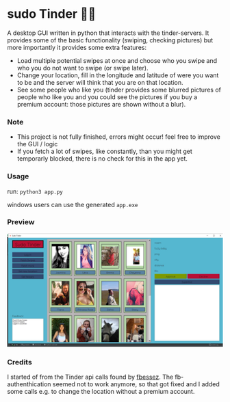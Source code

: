 # sudo Tinder 💃💃
A desktop GUI written in python that interacts with the tinder-servers. It provides some of the basic functionality (swiping, checking pictures) but more importantly it provides some extra features:

* Load multiple potential swipes at once and choose who you swipe and who you do not want to swipe (or swipe later).
* Change your location, fill in the longitude and latitude of were you want to be and the server will think that you are on that location.
* See some people who like you (tinder provides some blurred pictures of people who like you and you could see the pictures if you buy a premium account: those pictures are shown without a blur).

### Note
* This project is not fully finished, errors might occur! feel free to improve the GUI / logic
* If you fetch a lot of swipes, like constantly, than you might get temporarly blocked, there is no check for this in the app yet.

### Usage
run: `python3 app.py` 

windows users can use the generated `app.exe` 

### Preview
![alt text](https://github.com/Sfeeen/sudo-Tinder/blob/master/sudo_tinder.JPG "preview")

### Credits 
I started of from the Tinder api calls found by [fbessez](https://github.com/fbessez/Tinder). The fb-authenthication seemed not to work anymore, so that got fixed and I added some calls e.g. to change the location without a premium account.


